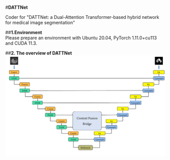 #**DATTNet**<br />


Coder for "DATTNet: a Dual-Attention Transformer-based hybrid network for medical image segmentation"<br />


##**1.Environment**<br />
Please prepare an environment with Ubuntu 20.04, PyTorch 1.11.0+cu113 and CUDA 11.3.<br />


##**2. The overview of DATTNet**<br />
![image](https://github.com/MhZhang123/DATTNet/blob/main/figure/Fig1.png)
